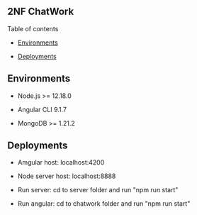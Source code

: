 ## 2NF ChatWork

Table of contents

- [Environments](#environments)

- [Deployments](#Deployments)

## Environments

- Node.js >= 12.18.0

- Angular CLI 9.1.7

- MongoDB >= 1.21.2

## Deployments
- Amgular host: localhost:4200

- Node server host: localhost:8888

- Run server: cd to server folder and run "npm run start"

- Run angular: cd to chatwork folder and run "npm run start"
